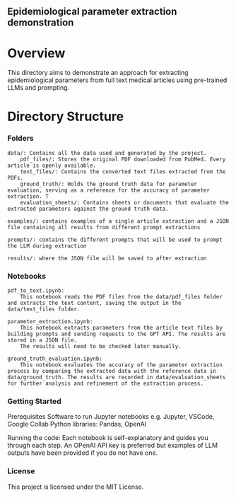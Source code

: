 ## Epidemiological parameter extraction demonstration

# Overview
This directory aims to demonstrate an approach for extracting epidemiological parameters from full text medical articles using pre-trained LLMs and prompting.

# Directory Structure
### Folders

    data/: Contains all the data used and generated by the project.
        pdf_files/: Stores the original PDF downloaded from PubMed. Every article is openly available.
        text_files/: Contains the converted text files extracted from the PDFs.
        ground_truth/: Holds the ground truth data for parameter evaluation, serving as a reference for the accuracy of parameter extraction. T
        evaluation_sheets/: Contains sheets or documents that evaluate the extracted parameters against the ground truth data.

    examples/: contains examples of a single article extraction and a JSON file containing all results from different prompt extractions

    prompts/: contains the different prompts that will be used to prompt the LLM during extraction

    results/: where the JSON file will be saved to after extraction

### Notebooks

    pdf_to_text.ipynb:
        This notebook reads the PDF files from the data/pdf_files folder and extracts the text content, saving the output in the data/text_files folder.

    parameter_extraction.ipynb:
        This notebook extracts parameters from the article text files by building prompts and sending requests to the GPT API. The results are stored in a JSON file.
        The results will need to be checked later manually.

    ground_truth_evaluation.ipynb:
        This notebook evaluates the accuracy of the parameter extraction process by comparing the extracted data with the reference data in data/ground_truth. The results are recorded in data/evaluation_sheets for further analysis and refinement of the extraction process.

### Getting Started

Prerequisites
    Software to run Jupyter notebooks e.g. Jupyter, VSCode, Google Collab
    Python libraries: Pandas, OpenAI

Running the code:
    Each notebook is self-explanatory and guides you through each step. 
    An OPenAI API key is preferred but examples of LLM outputs have been provided if you do not have one.

### License
This project is licensed under the MIT License.